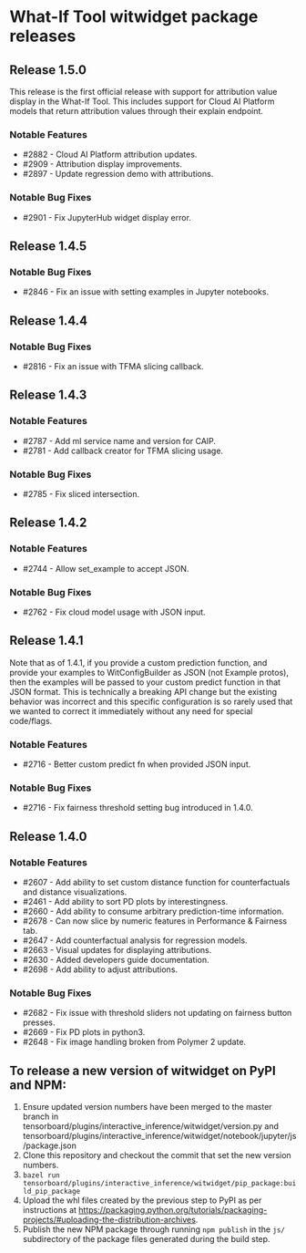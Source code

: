 # What-If Tool witwidget package releases

## Release 1.5.0

This release is the first official release with support for attribution
value display in the What-If Tool. This includes support for Cloud AI
Platform models that return attribution values through their explain endpoint.

### Notable Features
- #2882 - Cloud AI Platform attribution updates.
- #2909 - Attribution display improvements.
- #2897 - Update regression demo with attributions.

### Notable Bug Fixes
- #2901 - Fix JupyterHub widget display error.

## Release 1.4.5

### Notable Bug Fixes
- #2846 - Fix an issue with setting examples in Jupyter notebooks.

## Release 1.4.4

### Notable Bug Fixes
- #2816 - Fix an issue with TFMA slicing callback.

## Release 1.4.3

### Notable Features
- #2787 - Add ml service name and version for CAIP.
- #2781 - Add callback creator for TFMA slicing usage.

### Notable Bug Fixes
- #2785 - Fix sliced intersection.

## Release 1.4.2

### Notable Features
- #2744 - Allow set_example to accept JSON.

### Notable Bug Fixes
- #2762 - Fix cloud model usage with JSON input.

## Release 1.4.1

Note that as of 1.4.1, if you provide a custom prediction function, and provide
your examples to WitConfigBuilder as JSON (not Example protos), then the
examples will be passed to your custom predict function in that JSON format.
This is technically a breaking API change but the existing behavior was
incorrect and this specific configuration is so rarely used that we wanted
to correct it immediately without any need for special code/flags.

### Notable Features
- #2716 - Better custom predict fn when provided JSON input.

### Notable Bug Fixes
- #2716 - Fix fairness threshold setting bug introduced in 1.4.0.

## Release 1.4.0

### Notable Features
- #2607 - Add ability to set custom distance function for counterfactuals and distance
  visualizations.
- #2461 - Add ability to sort PD plots by interestingness.
- #2660 - Add ability to consume arbitrary prediction-time information.
- #2678 - Can now slice by numeric features in Performance & Fairness tab.
- #2647 - Add counterfactual analysis for regression models.
- #2663 - Visual updates for displaying attributions.
- #2630 - Added developers guide documentation.
- #2698 - Add ability to adjust attributions.

### Notable Bug Fixes
- #2682 - Fix issue with threshold sliders not updating on fairness button presses.
- #2669 - Fix PD plots in python3.
- #2648 - Fix image handling broken from Polymer 2 update.

## To release a new version of witwidget on PyPI and NPM:

1. Ensure updated version numbers have been merged to the master branch in
tensorboard/plugins/interactive_inference/witwidget/version.py
and tensorboard/plugins/interactive_inference/witwidget/notebook/jupyter/js/package.json
2. Clone this repository and checkout the commit that set the new version numbers.
3. `bazel run tensorboard/plugins/interactive_inference/witwidget/pip_package:build_pip_package`
4. Upload the whl files created by the previous step to PyPI as per instructions
at https://packaging.python.org/tutorials/packaging-projects/#uploading-the-distribution-archives.
5. Publish the new NPM package through running `npm publish` in the `js/` subdirectory of the package
files generated during the build step.

